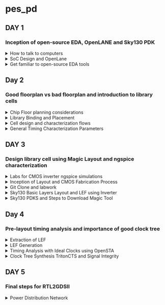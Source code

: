 # pes_pd
## DAY 1
### Inception of open-source EDA, OpenLANE and Sky130 PDK
<details>
<summary> How to talk to computers </summary>
  
**Introduction to QFN-48 Package, chip, pads, core, die and IPs**

How computers work
* An Arduino board is a well-known open-source electronics platform that encompasses a microcontroller and a development environment.
* It represents a compact computing chip responsible for executing instructions and managing the operations of your electronic project.
* The functionality of Arduino boards revolves around enabling you to create and upload code that dictates how the microcontroller on the board behaves.

![image](https://github.com/shreyakotagal/pes_pd/assets/117657204/74ac0bd8-41ad-425a-9b16-9b66bfe2271e)

The arduino can be designed as board like:

![image](https://github.com/shreyakotagal/pes_pd/assets/117657204/2f2197ba-eebc-4025-941d-22e4a893e033)

* When we examine the IC, it resembles an image referred to as a "chip," although it's technically known as a "PACKAGE."
* These packages are assigned names, such as "QFN-48," and there are various package types available with different configurations.
* The specific pin locations for this package are determined by the Arduino board.
* The size of the package is 7mm x 7mm.
* The chip itself, positioned in the center of the package, is the primary processing unit. It is connected to the package using a method called "wire bonding," facilitating the transfer of signals from external sources into the chip.
* Opening the chip reveals multiple components, including "PADs," which are like metal connectors on the chip's bottom.
* These PADs link the chip to a circuit, allowing external signals to enter for processing.
* The open space within the chip is known as the "Core." This Core functions as the chip's brain, responsible for most of the thinking and information processing.
* It houses digital logic elements such as AND gates, OR gates, and MUXs.
  
* The chip itself, known as the "Die," is the heart of a computer chip. It's a small, flat piece of silicon containing the electronic circuits where critical computations and operations occur. It's manufactured on a "Silicon Wafer."
* The typical Core of a CHIP consists of components like SoC (e.g., RISC-V SoC), SRAM, ADCs, DACs, PLL, SPI, and other elements.
* Collectively, SRAM, ADC, DAC, PLL, and others are referred to as "Foundry IP's" (Intellectual Properties).
* "Foundry" is a pivotal term in chip design, as it refers to the place where chips are manufactured. Foundries encompass machines used in chip production.
* The digital blocks situated within the SoC and the SPI interface are commonly termed "Macros."

![image](https://github.com/shreyakotagal/pes_pd/assets/117657204/7b63d0f5-53be-404d-8ad6-4b8bb52c661f)

**Introduction to RISC-V**

Definition of RISC-V:
* RISC-V, known as "RISC-V instruction set architecture" or "ISA," is a language of computing that facilitates communication with computers.
* It operates as an open-source instruction set architecture (ISA) founded on well-established principles of reduced instruction set computing (RISC).
Understanding Instruction Set Architecture (ISA):
* ISA encompasses the instructions a computer's processor can execute, essentially defining its capabilities.
Execution Flow for C Programs on Hardware:
* To execute a C program on specific hardware with a particular layout (e.g., qFlow), a specific flow is followed:
  * The C program is initially compiled into its corresponding assembly language program, which utilizes RISC-V assembly language.
  * This assembly language program is further transformed into machine language, represented as binary code (1's and 0's), understood by the hardware.
  * Although represented in hexadecimal in this context, it is eventually converted into binary format.
  * These binary instructions are then executed within the hardware layout to produce the desired output.
  * An intermediary layer between the C program and the layout is the "HDL" (Hardware Description Language).
  
Definition of HDL:
* HDL stands for "Hardware Description Language."
* It is a specialized programming language employed to articulate the structure and behavior of electronic circuits and systems.
* HDLs play a pivotal role in the design, simulation, and synthesis of digital circuits, including those within microprocessors, memory chips, and integrated circuits.
Types of HDLs:
* There are two primary types of HDLs:
  * Verilog:
    * Developed by Phil Moorby and Prabhu Goel in the 1980s.
  * VHDL (VHSIC Hardware Description Language):
    * Developed by the U.S. Department of Defense in the 1980s.
Implementation of RISC-V Specifications:
* To realize RISC-V specifications effectively, the use of RTL (Register-Transfer Level) is essential.
* In the presented context, the RTL used is the picorv32 CPU core, which serves as an implementation of these RISC-V specifications.
RTL-GDS Flow:
* The utilization of RTL facilitates the implementation of RISC-V specifications.
* The transition from RTL to GDS (Graphics Data System) marks the progression in the design flow, ensuring that the chip's physical layout and manufacturing processes are aligned with RISC-V specifications.

**From Software Applications to Hardware**
* Apps: Application software is a type of computer software that is designed to perform specific tasks or functions for end-users.
* System software: System software refers to a category of computer software that acts as an intermediary between the hardware components of a computer system and the user-facing application software. It provides essential services, manages hardware resources, and enables the execution of application programs.
* Operating System: The operating system is a fundamental piece of software that manages hardware resources and provides various services for both users and application programs. It controls tasks such as memory management, process scheduling, file system management, and user interface interaction.
* Compiler: A compiler is a type of software tool that translates high-level programming code written by developers into assembly-level language.
* Assembler: An assembler is a software tool that translates assembly language code into machine code or binary code that can be directly executed by a computer's processor.
* RTL: RTL serves as an abstraction level in the design process that represents the behavior of a digital circuit in terms of registers and the operations that transfer data between them.
* Hardware: Hardware refers to the physical components of a computer system or any electronic device. It encompasses all the tangible parts that make up a computing or electronic device and enable it to perform various tasks.

![image](https://github.com/shreyakotagal/pes_pd/assets/117657204/43c4f8e8-d9b4-4d65-9285-64f5068b7b7a)

</details>
<details>
<summary> SoC Design and OpenLane </summary>
  
**Introduction to all Components of Open-source Digital ASIC Design**
To implement Digital ASIC design, several essential components are required. These components include RTL IP's (Register Transfer Level Intellectual Properties), EDA Tools (Electronic Design Automation Tools), and PDK data (Process Design Kit data).
What is PDK?
* PDK (Process Design Kit) is a set of files provided by semiconductor manufacturers.
* It helps designers utilize the manufacturer's fabrication process to create integrated circuits (ICs).
* PDK includes comprehensive information, models, and files specific to the manufacturer's process technology.
* Designers rely on PDK to develop and validate their designs for a particular manufacturing process.
What are EDA Tools?
* EDA (Electronic Design Automation) tools are software applications and utilities used in the design and development of electronic systems.
* These systems encompass integrated circuits (ICs), printed circuit boards (PCBs), and other electronic components.
* EDA tools are critical for designing and testing electronic hardware to ensure proper functionality before manufacturing.
* They automate various aspects of the design process, improving efficiency and reducing errors.
Open-source Digital ASIC Design Components
For open-source Digital ASIC Design, three key elements are crucial:
* RTL IP's: These can be sourced from open repositories such as librecores.org, opencores.org, and GitHub, among others.
* EDA Tools: Open-source EDA tools like qflow, openROAD, and openLANE are available for design and validation.
* PDK: Open-source PDKs, like the Foss 130nm production PDK, provide the process-specific data necessary for designing ASICs.
Achieving 100% Open-source Digital ASIC Design
* The combination of RTL IP's, open-source EDA tools, and open-source PDKs enables the realization of 100% open-source Digital ASIC design.
ASIC Design Flow
* The methodology for open-source Digital ASIC Design is implemented through a structured flow.
* This flow involves a software tool known as "RTL to GDS2."
* The primary objective of the ASIC Design Flow is to take the design from RTL (Register Transfer Level) and convert it into the GDS2 format, which is used for the final layout of the ASIC.

**Simplified RTL to GDS2 Flow**
The simplified RTL to GDS2 flow is a sequence of major implementation steps for designing an Application-Specific Integrated Circuit (ASIC). It starts with an RTL (Register Transfer Level) model and ends with a fabricated masked set layout in the GDS2 format.
1) Synthesis:
* The first step involves synthesis, where the RTL design is translated into circuits composed of components from a standard Cell Library (SCL).
* The result is a gate-level netlist described in Hardware Description Language (HDL), functionally equivalent to RTL.
* Cells from the library have regular layouts, with variable cell widths but discrete sizes.
* Different EDA tools use various views of these cells, including electrical models, HDL, SPICE, and layout views.
3) Floor Planning and Power Planning:
* In this step, you perform floor planning and power planning based on whether you are implementing a single component (macro) or the entire chip.
* The goal is to plan the silicon area and create a robust power distribution network to supply power to the circuits.
* In chip floor planning, the chip die is partitioned between different chip components.
* In macro floor planning, you define the macro's dimensions, pin locations, routing tracks, and rows for later placement and routing steps.
* Power planning involves constructing a power network, often using multiple VDD and ground pins connected to components through power rings and metal power straps.
3) Placement:
* Placement is the third step and involves placing the gate-level netlist cells on vertical rows.
* Connected cells must be placed close to each other to reduce interconnect delays and facilitate successful routing.
* Placement occurs in two steps: global placement and detailed placement.
* Global placement aims to find optimal positions for cells, which may not be legal and can result in overlaps or going off rows.
* Detailed placement minimally alters the positions obtained in global placement to make them legal.
4) Clock Tree Synthesis (CTS):
* Clock tree synthesis is the fourth step, focusing on routing the clock signals before routing other signals.
* It involves creating a clock distribution network to deliver the clock to all clock cells (e.g., flip-flops).
* The clock network resembles a tree, with the clock source as the root and clock elements as the leaves.
* CTS aims to minimize clock skew (arrival time differences) and latency, ensuring a synchronized clock across the design.
5) Routing:
* The fifth step is routing, where signals are routed after clock routing.
* Given the placements and a fixed number of metal layers, a valid pattern of horizontal and vertical wires is found to connect cells together.
* Routing tools use metal layers defined by the PDK, which specify thickness, pitch, tracks, and minimum width.
* Routers often use grid routing methods, breaking routing into global and detailed routing stages.
6) Sign-Off:
* The final step is sign-off, which includes various verifications.
* Physical verification checks include:
  * Design Rule Checking (DRC) to ensure the layout adheres to design rules.
  * Layout vs. Schematic (LVS) to verify that the layout matches the gate-level netlist.
  * Timing verification includes Static Timing Analysis (STA) to ensure that all timing constraints are met, and the circuit operates at the designated clock frequency.
This simplified RTL to GDS2 flow is a fundamental process for designing ASICs, ensuring that the design is correctly synthesized, placed, routed, and verified before fabrication.

![image](https://github.com/shreyakotagal/pes_pd/assets/117657204/c3ccad88-3f26-4899-966c-da72a11a924d)

**Introduction to OpenLANE and Strive Chipsets**
What is OpenLANE?
OpenLANE is an open-source digital ASIC (Application-Specific Integrated Circuit) design flow and toolchain that aims to automate the process of designing and manufacturing custom silicon chips. It was primarily developed by efabless, an open-source semiconductor company, and it is part of the Google/Skywater 130nm PDK (Process Design Kit) based ASICs.
* OpenLANE started as an open-source flow for a true open-source tape-out experiment.
* It is designed to produce a clean GDS2 with no human intervention, ensuring no LVS violations or DRC violations.
* OpenLANE is tuned for the SkyWater 130nm Open PDK and also supports XFAB180 and GF130G.
* It offers both autonomous and interactive modes of operation.
* OpenLANE can be used for hardening macros and chips.
* It includes Design Space Exploration to find the best flow configuration.
Strive Chipsets
* Strive is a family of SoCs (System-on-Chips) that are part of the open-source movement.
* It encompasses open PDKs, open EDA (Electronic Design Automation) tools, and open RTL (Register Transfer Level) designs.
* The Strive family includes various members designed for different applications and use cases.
* While specific Strive chipset details are not provided here, they are part of the broader open-source hardware ecosystem promoting transparency and accessibility in chip design.
The OpenLANE ASIC design flow comprises several steps, ensuring a comprehensive and automated approach to designing custom silicon chips. Key components and steps in the OpenLANE flow include:
* Design RTL: The flow starts with the RTL design, which serves as the input.
* Synthesis: The RTL design is synthesized using Yosys, translated into a logic circuit, and optimized.
* Design Exploration: Utilities are used to sweep design configurations and select the best strategy.
* Testing Structural Insertion (Optional): DFT tools are used for test structure insertion.
* Physical Implementation: OpenROAD handles placement, clock tree synthesis, routing, and LEC.
* Antenna Diode Insertion: Prevents transistor gate damage during fabrication.
* Sign-Off: Includes static timing analysis, design rule checking, and Layout vs. Schematic.
Throughout the design flow, OpenLANE relies on open-source projects and tools to automate and optimize the ASIC design process, resulting in a clean GDS2 output ready for fabrication.
</details>
<details> 
<summary> Get familiar to open-source EDA tools </summary>
Skywater-130 PDK and OpenLane Project
  
**Skywater-130 PDK**
* The Skywater PDK files used in this project are located under `$PDK_ROOT`.
* They encompass various components:
  *  `Skywater-pdk`: Contains all foundry-provided PDK-related files.
  * `Open_pdks`: Includes scripts bridging the gap between closed-source and open-source PDKs for EDA tool compatibility.
  * `Sky130A`: Houses the open-source compatible PDK files.
**Invoking OpenLane**
* To initiate OpenLane, a key script is `flow.tcl`, which executes the design processes.

**Importing Package**
* Running `package require openlane 0.9` is necessary to import the required software dependencies into the OpenLane tool.

**Designs in OpenLane and Hierarchy in a Design**
* OpenLane comprises various design-related components:
* `Src folder`: Contains Verilog files and SDC (Synopsys Design Constraints) files.
* `Config.tcl files`: These hold design-specific configuration switches utilized by OpenLane.

**Prepare the Design for the Flow**
* Prepare the design for the flow using the command: `prep -design <design_name> -tag <tag>`.
* This stage creates a "runs" directory where all the results will be stored.

**Synthesis**
* Synthesis is a critical step in the ASIC design process.
* It can be initiated using the command: `run_synthesis`.
* One essential early task is to calculate the flop ratio, which is the ratio of the number of D flip-flops to the total number of cells.
![image](https://github.com/shreyakotagal/pes_pd/assets/117657204/dc00095b-a810-485c-a946-ebee43033f39)

![image](https://github.com/shreyakotagal/pes_pd/assets/117657204/c6f4d9ac-0b86-4916-a287-2b9d6a40ca46)

![image](https://github.com/shreyakotagal/pes_pd/assets/117657204/65e86460-af5c-409a-94c9-21f0860385a3)

![image](https://github.com/shreyakotagal/pes_pd/assets/117657204/490a5480-bf82-4268-a931-ccee200e43c8)


![image](https://github.com/shreyakotagal/pes_pd/assets/117657204/8e5333ea-2538-4868-a13e-c0ff5e3610a3)

![image](https://github.com/shreyakotagal/pes_pd/assets/117657204/474f6640-603c-4136-afab-12fa15d944af)

</details>

## Day 2
### Good floorplan vs bad floorplan and introduction to library cells
<details>
<summary> Chip Floor planning considerations </summary>
  
**Floor Planning Considerations**
* When designing integrated circuits, floor planning is a critical step that involves defining the layout and placement of various components.
* Here are some key considerations and steps in the floor planning process.

1. Define Width and Height of Core and Die
- The "die" refers to the entire semiconductor chip, including the core, I/O pads, and additional features.
- The "core" is the central area of the chip where most of the active circuitry resides, such as CPU, GPU, memory, and logic components.

2. Utilization Factor
- Utilization factor is a crucial metric in floor planning.
- It measures the ratio of the area occupied by the actual components to the total available area.
- High utilization factors indicate efficient space usage.

![image](https://github.com/shreyakotagal/pes_pd/assets/117657204/68c095d1-c702-48a4-8bc4-cb3aaebcfc95)

![image](https://github.com/shreyakotagal/pes_pd/assets/117657204/9f5bc198-739e-411f-beac-14d5478025e7)

3. Location of Pre-Placed Cells
- Pre-placed cells are specific blocks or cells (e.g., memories, clock gating cells) manually placed by the designer before automated placement tools are used.
- These cells have predetermined locations to optimize placement.

4. De-coupling Capacitors
- De-coupling capacitors are essential in large circuits to mitigate voltage drops and noise.
- They store and discharge electrical energy quickly to filter high-frequency noise and transient voltage fluctuations.

5. Power Planning
- Proper power planning lowers noise in digital circuits caused by voltage droop and ground bounce.
- Robust power distribution networks (PDN) with numerous power strap taps are necessary to reduce resistance in the PDN.

6. Pin Placement
- Pin placement optimization minimizes buffering and enhances power consumption and timing.
- HDL netlists are used to determine where specific pins should be placed.
- Common pins are connected efficiently.

Steps to Run Floorplan using OpenLANE
1. Run floor planning in OpenLANE using the command: `run_floorplan`
2. Navigate to the directory: `` ../openlane/designs/picorv32a/runs/11-09_17-53/results/floorplan``
3. Use the command: `` magic -T /home/vsduser/Desktop/work/tools/openlane_working_dir/pdks/sky130A/libs.tech/magic/sky130A.tech lef read ../../tmp/merged.lef def read picorv32a.floorplan.def ``

Layout

![image](https://github.com/shreyakotagal/pes_pd/assets/117657204/44d3174e-4ca2-44e1-a1a4-ef4faaef0964)

![image](https://github.com/shreyakotagal/pes_pd/assets/117657204/dbe894ac-d1da-4335-8fdd-6957ab11a6c2)


Use 's', 'v', 'z' to center and zoom respectively.
Right click of the mouse can be used along with s to select an area

</details>
<details> 
<summary> Library Binding and Placement </summary>
  
1. Bind the netlist with physical cells
Library consists of cells, sizes of cells, various flavours and shapes of the cells, Timing, Power and delay information.
Now, we have the floorplan, netlist and representation of components of netlist in library
place all the components such that the timing is not disturbed and distribute them properly.
2. Optimize Placement
Some components may be located very far to their inputs which can disturb signal integrity (as wire length increases, RC value increases). Therefore we use repeaters(may be series of buffers) inorder to avoid signal loss but area loss comes into picture.
Assuming that all the clock signals are working at ideal rate, we do the timing analysis if the current placement works good.
3. Placement
`run_placement`

![image](https://github.com/shreyakotagal/pes_pd/assets/117657204/c72210ba-d970-49d2-b168-22612fc60f78)

![image](https://github.com/shreyakotagal/pes_pd/assets/117657204/2e10b688-78f6-4501-91bb-cdbc019ccb7f)

</details>
<details>
<summary> Cell design and characterization flows </summary>

Inputs for cell design flow

Cell design flow refers to the process of creating and optimizing individual digital logic cells that are part of a standard cell library. These libraries contain a set of pre-designed, characterized, and reusable logic gates, flip-flops, and other basic building blocks used in the design of integrated circuits. These libraries include PDK, DRC and LVS rules, SPICE models, libraries, user-defined specifications. User derfined specifications like Pin location, drawn gate lenght are added to the libarary by the library developer.

Circuit Design

Circuit design:Implment function using nmos and pmos and then derive the network graph. Derive the Euler's path and stick diagram from the graph.

Layout design Convert stick diagram according to the DRC rules Extraction of parasitics,extracted spice list

Characterization timing ,noise power.libs functions Read in the models and tech files and generate extracted spice Netlist. Read the subcircuits and attach power sources. Apply stimulus to characterization setup, provide neccesary output capacitance loads and provide neccesary simulation commands.

</details>
<details>
<summary> General Timing Characterization Parameters </summary>

Timing Threshold Definitions
In digital circuit design, timing thresholds are critical parameters used to measure signal characteristics and performance. Here are some key timing threshold definitions:
* **slew_low_rise_thr:** The threshold is set at 20% from the bottom power supply voltage when the signal is rising.
* **slew_high_rise_thr:** The threshold is set at 20% from the top power supply voltage when the signal is rising.
* **slew_low_fall_thr:** The threshold is set at 20% from the bottom power supply voltage when the signal is falling.
* **slew_high_fall_thr:** The threshold is set at 20% from the top power supply voltage when the signal is falling.
* **in_rise_thr:** Represents the 50% point on the rising edge of the input signal.
* **in_fall_thr:** Represents the 50% point on the falling edge of the input signal.
* **out_rise_thr:** Represents the 50% point on the rising edge of the output signal.
* **out_fall_thr:** Represents the 50% point on the falling edge of the output signal.
These parameters play a crucial role in calculating factors such as propagation delay and transition time, which are essential for assessing signal behavior and performance in digital circuits.
* **Propagation Delay:** Propagation delay is calculated as the time difference between the output threshold (out_thr) and the input threshold (in_thr).
  * Propagation delay=time(out_fall_thr)-time(in_rise_thr)
* **Transition Time:** Transition time is calculated as the time difference between the high slew rate threshold (slew_high_rise_thr) and the low slew rate threshold (slew_low_rise_thr). It measures how long it takes for a signal to transition between logic levels during its rise.
  * Rise transition time = time(slew_high_rise_thr) - time (slew_low_rise_thr)
These timing thresholds and calculations are fundamental in ensuring that digital circuits meet their specified performance criteria and timing constraints.

</details>

## DAY 3
###  Design library cell using Magic Layout and ngspice characterization
<details>
<summary> Labs for CMOS inverter ngspice simulations  </summary>
  
**IO Placer Revision**

`` set ::env(FP_IO_MODE) 2 ``
The following command can be typed to change the I/O pins placemnt configuration.
</details>
<details>
<summary> Inception of Layout and CMOS Fabrication Process </summary>

SPICE Deck Creation for CMOS Inverter
* SPICE Deck is a netlist that has information on:
   * component connectivity
   * component values
   * identifying the nodes
   * giving a designation to the nodes
SPICE Simulation and Switching Threshold

![image](https://github.com/shreyakotagal/pes_pd/assets/117657204/5e7ac815-b20d-45c7-a803-8c1accfda065)

</details>
<details>
<summary> Git Clone and labwork </summary>


* Perform a git clone here from a repository that we require.
* Type the following command git clone https://github.com/nickson-jose/vsdstdcelldesign.git
* Copy the 'sky130A.tech' file into the directory we just cloned by using
cp sky130A.tech /home/vsduser/Desktop/work/tools/openlane_working_dir/openlane/vsdstdcelldesign look at the picture for the directory

![image](https://github.com/shreyakotagal/pes_pd/assets/117657204/a97c0129-e875-4416-8319-856ab0f46375)

**16 Mask CMOS Process**
* Selecting a Substrate - Selecting the appropriate substrate to synthsize the design on.
* Creating active reagion for transistors - Adding layers of SiO2(40nm), Si3N4(80nm) and photoresist(1um). On top of the photoresist we put a mask layer. Pass UV light and remove the mask. Resist is removed. LOCOS(Local Oxidation of Silicon) is performed. Si3N4 is etched.
* N-Well and P-Well formation - The next masks are used to create the source and drain regions of the MOSFETs. Boron is used to make P-Well using ion implantation. Phosphorus is used to create N-Well. Put the MOSFET in a Drive In furnace.
* Formation of Gate - Gate formation involves depositing a gate oxide, defining gate patterns using photolithography, depositing gate material, etching to create gates, doping the substrate and insulating the gates.
* Lightly Doped Drain Formation(LDD) - Lightly doped drain (LDD) formation involves implanting the drain and source regions of a MOSFET transistor with a lighter concentration of dopants to reduce hot electron effect and short channel effect and enhance device performance.
* Source and Drain Formation - Source and drain formation in a MOSFET transistor typically involves doping the silicon substrate with chemicals such as arsenic or phosphorous for n-type regions (source and drain) and boron for p-type regions (source and drain). High temperature annealing is performed.
* Steps to form Contacts and Interconnects(local) - Titanium is deposited with a process known as sputtering. Wafer is heated to about 650 - 700 C in an N2 ambient furnace for 60 seconds. TiSi2 contacts are formed. TiN is also formed used for local communication. TiN is etched using RCA cleaning.
* Higher Level Metal Formation - Forming contacts and interconnects locally involves depositing a dielectric material like silicon dioxide, patterning it using photolithography, etching contact holes, depositing a barrier metal (e.g., titanium or titanium nitride), filling with a conductor (e.g., aluminum or copper) using chemical vapor deposition (CVD), and then planarizing through chemical-mechanical polishing (CMP).
</details>
<details>
<summary> Sky130 Basic Layers Layout and LEF using Inverter </summary>


* To look at layout of a CMOS inverter type the command magic -T sky130A.tech sky130_inv.mag &

![image](https://github.com/shreyakotagal/pes_pd/assets/117657204/acca16f9-8cb6-4268-9b6b-4792af3d8b9d)

To look at the layout, choose and format use the letters s, v and z. To select a region right click with the mouse on the region to be selected. Triple s will show the connections to the particular choosen section.
'what' is used in the tkcon to get to know what is present in the selected area.

![image](https://github.com/shreyakotagal/pes_pd/assets/117657204/a3f508ac-c0c1-4df2-bc0e-c385c664ac16)

![image](https://github.com/shreyakotagal/pes_pd/assets/117657204/7cc732af-d7ce-4a04-9b6b-88cd9a19b747)

![image](https://github.com/shreyakotagal/pes_pd/assets/117657204/22f7a5a4-db68-4e12-9739-6bdb1819efc9)

Steps to Create Standard Cell Layout and Extract Spice Netlist
* DRC errors can be viewed in the tkcon.
* To extract Spice Netlist:
ext2spice cthresh 0 rthresh 0 (this does not create anything)
ext2spice

![image](https://github.com/shreyakotagal/pes_pd/assets/117657204/11671c7f-a0c2-48ad-bd93-7ee9f2fac459)

* sky130_inv.spice file is created

![image](https://github.com/shreyakotagal/pes_pd/assets/117657204/df10ca56-dd51-46af-9315-d71e36d9d397)

**Sky130 Tech File Labs**
Create Final SPICE Deck

* Open the spice file using the command gedit sky130_inv.spice or vim sky130_inv.spice
* Configure it to the specifications in the below picture:
  
![image](https://github.com/shreyakotagal/pes_pd/assets/117657204/1d0a0e89-e2a0-41e1-ab81-ccd3ea01eb5d)


**Characterize Inverter using Sky130 Models**
* Plot the graph for output vs input sweeping the time
* Use plot y vs time a in ngspice sky130_inv.spice

![image](https://github.com/shreyakotagal/pes_pd/assets/117657204/ea5427c2-18cb-4dda-8905-4694da593aff)

![image](https://github.com/shreyakotagal/pes_pd/assets/117657204/c3d28888-6b78-429b-9de1-ad75dca391ff)


The results obtained from the graph are :
* Rise Transition : 0.0395ns
* Fall transition : 0.0282ns
* Cell Rise delay : 0.03598ns
* Cell fall delay : 0.0483ns
</details>
<details>
<summary> Sky130 PDKS and Steps to Download Magic Tool </summary>
* Enter the command: wget http://opencircuitdesign.com/open_pdks/archive/drc_tests.tgz
* Move the file to desktop 
* Extract the file using tar xfz drc_tests.tgz 
* Do ls to view all the files in it.
* To open the software we type magic -d XR

![image](https://github.com/shreyakotagal/pes_pd/assets/117657204/2313a202-d6ec-4291-b5e1-946d826bc202)

* Click 'file' and open the 'met3.mag' file.

![image](https://github.com/shreyakotagal/pes_pd/assets/117657204/3f28add4-3d1e-4958-a34e-219c3963ff5c)
</details>

## Day 4
### Pre-layout timing analysis and importance of good clock tree
<details>
<summary> Extraction of LEF </summary>

* Information on track can be found at: ~/Desktop/work/tools/openlane_working_dir/pdks/sky130A/libs.tech/openlane/sky130fd_sc_hd/tracks.info

![image](https://github.com/shreyakotagal/pes_pd/assets/117657204/e0329895-1cfb-43b4-a3f8-c24661030225)

* 1st value indicates the offset
* 2nd value indicates the pitch along provided direction
* Set the grid values using the numbers got

![image](https://github.com/shreyakotagal/pes_pd/assets/117657204/bf30e2c1-8281-4f6a-9d3d-2993215a67b1)

First and Second conditions are met
</details>
<details>
<summary> LEF Generation </summary>
  
* Save the layout: save sky130_vsdinv.mag
*  Open file and extract LEF: magic -T sky130A.tch sky130_vsdinv.mag, lef write
  
![image](https://github.com/shreyakotagal/pes_pd/assets/117657204/961bc45b-1962-40be-ac82-168996b0df55)

* Do the commands in the below images:
  
![image](https://github.com/shreyakotagal/pes_pd/assets/117657204/b00e2bb8-1982-4175-bda4-3e5bc3d145e6)

![image](https://github.com/shreyakotagal/pes_pd/assets/117657204/b45552d5-0742-4f5e-accd-2762da9ce22e)

* Run synthesis:

![image](https://github.com/shreyakotagal/pes_pd/assets/117657204/2eecd2e5-2f1e-4bfb-82d9-7bd310502736)

![image](https://github.com/shreyakotagal/pes_pd/assets/117657204/57c71b28-2832-40de-b610-efcd024a008a)

* Run floorplan and placement

![image](https://github.com/shreyakotagal/pes_pd/assets/117657204/f698d3ad-bd3b-4dc7-963e-ff903967f606)

![image](https://github.com/shreyakotagal/pes_pd/assets/117657204/04e25302-bde8-49c4-aa79-fb6a2c2b4594)

![image](https://github.com/shreyakotagal/pes_pd/assets/117657204/cc2ef713-18bf-4d02-b402-68db779c1a43)

</details>

<details>
<summary> Timing Analysis with Ideal Clocks using OpenSTA </summary>
  
* Create 2 files:
* Run timing analysis: sta pre_sta.conf

</details>
<details>
<summary> Clock Tree Synthesis TritonCTS and Signal Integrity </summary>

* run cts: run_cts
  
![image](https://github.com/shreyakotagal/pes_pd/assets/117657204/36dfb175-b6ed-4c9f-9021-44b4305dc039)

* open road: openroad, read_lef /openLANE_flow/designs/picorv32a/runs/18-09_12-05/tmp/merged.lef
  
![image](https://github.com/shreyakotagal/pes_pd/assets/117657204/9f4f328e-15f4-4027-a13d-9ba3060fea89)


* Do the following:
write_db pico_cts.db
read_db pico_cts.db
read_verilog /openLANE_flow/designs/picorv32a/runs/16-09_19-58/results/synthesis/picorv32a.synthesis_cts.v
read_liberty -max $::env(LIB_SLOWEST)
read_liberty -max $::env(LIB_FASTEST)
* Read the .src file: read_sdc /openLANE_flow/designs/picorv32a/src/sky130/my_base.sdc
* Set the clock: set_propagated_clock [all_clocks]
* Check the report: report_checks -path_delay min_max -format full_clock_expanded -digits 4
* report_clock_skew -hold, report clock_skew -setup

![image](https://github.com/shreyakotagal/pes_pd/assets/117657204/ada76be2-055f-41b5-9f35-e93b821c8af5)

![image](https://github.com/shreyakotagal/pes_pd/assets/117657204/5f915cce-b55b-4145-a6aa-f0b2ce68ee9d)

![image](https://github.com/shreyakotagal/pes_pd/assets/117657204/b13ac9bc-1a69-406f-aabf-733295e78afd)

![image](https://github.com/shreyakotagal/pes_pd/assets/117657204/7421081b-01e2-4112-9373-353055bf5b18)

</details>

## DAY 5
### Final steps for RTL2GDSII
<details>
<summary> Power Distribution Network </summary>
  
* Type: gen_pdn
  
![image](https://github.com/shreyakotagal/pes_pd/assets/117657204/ca301d25-ea3a-4b5c-aa55-c57adc2c1ddf)

* run routing: run_routing
SPEF Extraction

* To use this engine locate: cd Desktop/work/tools/SPEF_Extractor
* Use command: python3 /home/vsduser/Desktop/work/tools/openlane_working_dir/openlane/designs/picorv32a/runs/18-09_12-05/tmp/merged.lef /home/vsduser/Desktop/work/tools/openlane_working_dir/openlane/designs/picorv32a/runs/18-09_12-05/results/routing/picorv32a.def
* The SPEF file is created in /home/vsduser/Desktop/work/tools/openlane_working_dir/openlane/designs/picorv32a/runs/18-09_12-05/results/routing/  
</details>


